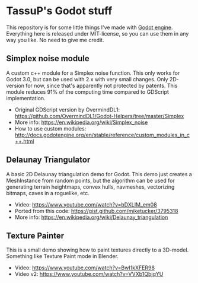 # TassuP's Godot stuff

This repository is for some little things I've made with [Godot engine](https://godotengine.org). Everything here is released under MIT-license, so you can use them in any way you like. No need to give me credit.

## Simplex noise module
A custom c++ module for a Simplex noise function. This only works for Godot 3.0, but can be used with 2.x with very small changes. Only 2D-version for now, since that's apparently not protected by patents. This module reduces 91% of the computing time compared to GDScript implementation.
* Original GDScript version by OvermindDL1: https://github.com/OvermindDL1/Godot-Helpers/tree/master/Simplex
* More info: https://en.wikipedia.org/wiki/Simplex_noise
* How to use custom modules: http://docs.godotengine.org/en/stable/reference/custom_modules_in_c++.html

## Delaunay Triangulator
A basic 2D Delaunay triangulation demo for Godot. This demo just creates a MeshInstance from random points, but the algorithm can be used for generating terrain heightmaps, convex hulls, navmeshes, vectorizing bitmaps, caves in a roguelike, etc.
* Video: https://www.youtube.com/watch?v=bDXLIM_em08
* Ported from this code: https://gist.github.com/miketucker/3795318
* More info: https://en.wikipedia.org/wiki/Delaunay_triangulation

## Texture Painter
This is a small demo showing how to paint textures directly to a 3D-model. Something like Texture Paint mode in Blender.
* Video: https://www.youtube.com/watch?v=BwI1kXFER98
* Video v2: https://www.youtube.com/watch?v=VVXb1QbjqYU

